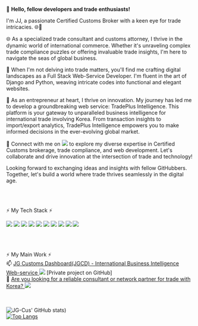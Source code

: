 👋 <b>Hello, fellow developers and trade enthusiasts! </b>


 I'm JJ, a passionate Certified Customs Broker with a keen eye for trade intricacies. 🌐🛃

🌐 As a specialized trade consultant and customs attorney, I thrive in the dynamic world of international commerce. Whether it's unraveling complex trade compliance puzzles or offering invaluable trade insights, I'm here to navigate the seas of global business.

💼 When I'm not delving into trade matters, you'll find me crafting digital landscapes as a Full Stack Web-Service Developer. I'm fluent in the art of Django and Python, weaving intricate codes into functional and elegant websites.

🚀 As an entrepreneur at heart, I thrive on innovation. My journey has led me to develop a groundbreaking web service: TradePlus Intelligence. This platform is your gateway to unparalleled business intelligence for international trade involving Korea. From transaction insights to import/export analytics, TradePlus Intelligence empowers you to make informed decisions in the ever-evolving global market.

🔗 Connect with me on <a href="https://www.linkedin.com/in/jangju-goh-b3214a160" target="_blank"><img src="https://img.shields.io/badge/My LinkedIn Profile-3766AB?style=flat-square&logo=LinkedIn&logoColor=white"/></a> to explore my diverse expertise in Certified Customs brokerage, trade compliance, and web development. Let's collaborate and drive innovation at the intersection of trade and technology!

Looking forward to exchanging ideas and insights with fellow GitHubbers. Together, let's build a world where trade thrives seamlessly in the digital age.

<!--
**JG-Cus/JG-Cus** is a ✨ _special_ ✨ repository because its `README.md` (this file) appears on your GitHub profile.

Here are some ideas to get you started:

- 🔭 I’m currently working on ...
- 🌱 I’m currently learning ...
- 👯 I’m looking to collaborate on ...
- 🤔 I’m looking for help with ...
- 💬 Ask me about ...
- 📫 How to reach me: ...
- 😄 Pronouns: ...
- ⚡ Fun fact: ...
-->
<br/>
<br/>
<p>
⚡ My Tech Stack ⚡ <br/>
 <p>
   <a href="버튼을 눌렀을 때 이동할 링크" target="_blank"><img src="https://img.shields.io/badge/Python-3766AB?style=flat-square&logo=Python&logoColor=white"/></a>
   <a href="버튼을 눌렀을 때 이동할 링크" target="_blank"><img src="https://img.shields.io/badge/Django-0C9D58?style=flat-square&logo=Django&logoColor=white"/></a>
   <a href="버튼을 눌렀을 때 이동할 링크" target="_blank"><img src="https://img.shields.io/badge/selenium-92003B?style=flat-square&logo=selenium&logoColor=white"/></a>
   <a href="버튼을 눌렀을 때 이동할 링크" target="_blank"><img src="https://img.shields.io/badge/pandas-00CEC8?style=flat-square&logo=pandas&logoColor=white"/></a>
   <a href="버튼을 눌렀을 때 이동할 링크" target="_blank"><img src="https://img.shields.io/badge/Amazon AWS-232F3E?style=flat-square&logo=Amazon AWS&logoColor=white"/></a>
   <a href="버튼을 눌렀을 때 이동할 링크" target="_blank"><img src="https://img.shields.io/badge/Qt-FF0000?style=flat-square&logo=Qt&logoColor=white"/></a>
   <a href="버튼을 눌렀을 때 이동할 링크" target="_blank"><img src="https://img.shields.io/badge/CSS3-48B0F1?style=flat-square&logo=CSS3&logoColor=white"/></a>
   <a href="버튼을 눌렀을 때 이동할 링크" target="_blank"><img src="https://img.shields.io/badge/Bootstrap-7952B3?style=flat-square&logo=Bootstrap&logoColor=white"/></a>
   <a href="버튼을 눌렀을 때 이동할 링크" target="_blank"><img src="https://img.shields.io/badge/HTML5-E34F26?style=flat-square&logo=HTML5&logoColor=white"/></a>
   <a href="버튼을 눌렀을 때 이동할 링크" target="_blank"><img src="https://img.shields.io/badge/JavaScript-F7DF1E?style=flat-square&logo=JavaScript&logoColor=white"/></a>
 </p>
 <br/>
 <br/>
</p>
<p>
⚡ My Main Work ⚡<br/>
 📫 <a href="https://db.jgtradeplus.com/" target="_blank">JG Customs Dashboard(JGCD) - International Business Intelligence Web-service 
 <img src="https://img.shields.io/badge/JGCD-FFCD00?style=flat-square&logo=googlechrome&logoColor=white"/></a><span> [Private project on GitHub]</span>
 <br/>
 🔭 <a href="https://db.jgtradeplus.com/" target="_blank">Are you looking for a reliable consultant or network partner for trade with Korea? 
  <img src="https://img.shields.io/badge/Click_here-FF0000?style=flat-square&logo=googlechrome&logoColor=white"/></a>
 <br/>
 <br/>
 <br/>

</p>


![JG-Cus' GitHub stats](https://github-readme-stats.vercel.app/api?username=JG-Cus&show_icons=true&include_all_commits=true&theme=cobalt&count_private=true))
<br/>
[![Top Langs](https://github-readme-stats.vercel.app/api/top-langs/?username=JG-Cus&layout=compact&theme=nord&hide_border=true&langs_count=5)](https://github.com/JG-Cus/github-readme-stats)

